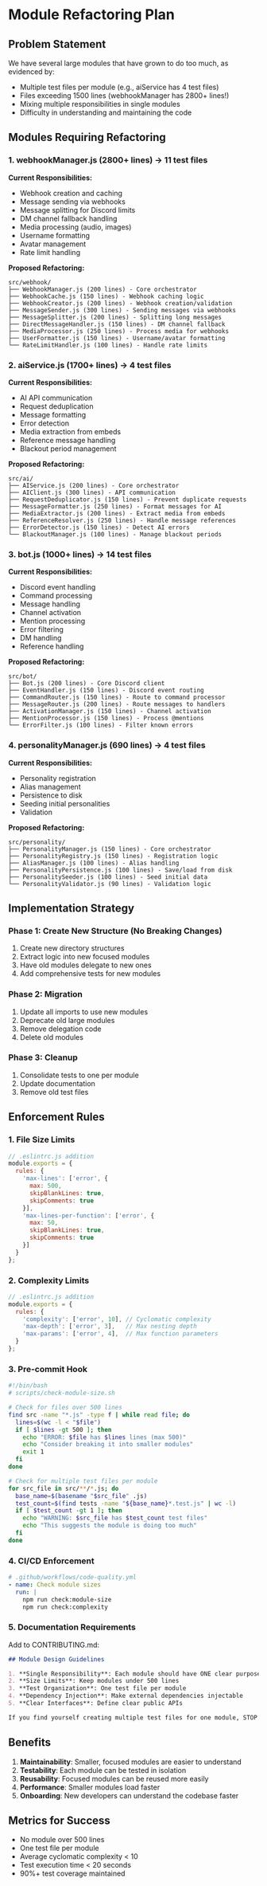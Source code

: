 # Module Refactoring Plan

## Problem Statement

We have several large modules that have grown to do too much, as evidenced by:
- Multiple test files per module (e.g., aiService has 4 test files)
- Files exceeding 1500 lines (webhookManager has 2800+ lines!)
- Mixing multiple responsibilities in single modules
- Difficulty in understanding and maintaining the code

## Modules Requiring Refactoring

### 1. webhookManager.js (2800+ lines) → 11 test files
**Current Responsibilities:**
- Webhook creation and caching
- Message sending via webhooks
- Message splitting for Discord limits
- DM channel fallback handling
- Media processing (audio, images)
- Username formatting
- Avatar management
- Rate limit handling

**Proposed Refactoring:**
```
src/webhook/
├── WebhookManager.js (200 lines) - Core orchestrator
├── WebhookCache.js (150 lines) - Webhook caching logic
├── WebhookCreator.js (200 lines) - Webhook creation/validation
├── MessageSender.js (300 lines) - Sending messages via webhooks
├── MessageSplitter.js (200 lines) - Splitting long messages
├── DirectMessageHandler.js (150 lines) - DM channel fallback
├── MediaProcessor.js (250 lines) - Process media for webhooks
├── UserFormatter.js (150 lines) - Username/avatar formatting
└── RateLimitHandler.js (100 lines) - Handle rate limits
```

### 2. aiService.js (1700+ lines) → 4 test files
**Current Responsibilities:**
- AI API communication
- Request deduplication
- Message formatting
- Error detection
- Media extraction from embeds
- Reference message handling
- Blackout period management

**Proposed Refactoring:**
```
src/ai/
├── AIService.js (200 lines) - Core orchestrator
├── AIClient.js (300 lines) - API communication
├── RequestDeduplicator.js (150 lines) - Prevent duplicate requests
├── MessageFormatter.js (250 lines) - Format messages for AI
├── MediaExtractor.js (200 lines) - Extract media from embeds
├── ReferenceResolver.js (250 lines) - Handle message references
├── ErrorDetector.js (150 lines) - Detect AI errors
└── BlackoutManager.js (100 lines) - Manage blackout periods
```

### 3. bot.js (1000+ lines) → 14 test files
**Current Responsibilities:**
- Discord event handling
- Command processing
- Message handling
- Channel activation
- Mention processing
- Error filtering
- DM handling
- Reference handling

**Proposed Refactoring:**
```
src/bot/
├── Bot.js (200 lines) - Core Discord client
├── EventHandler.js (150 lines) - Discord event routing
├── CommandRouter.js (150 lines) - Route to command processor
├── MessageRouter.js (200 lines) - Route messages to handlers
├── ActivationManager.js (150 lines) - Channel activation
├── MentionProcessor.js (150 lines) - Process @mentions
└── ErrorFilter.js (100 lines) - Filter known errors
```

### 4. personalityManager.js (690 lines) → 4 test files
**Current Responsibilities:**
- Personality registration
- Alias management
- Persistence to disk
- Seeding initial personalities
- Validation

**Proposed Refactoring:**
```
src/personality/
├── PersonalityManager.js (150 lines) - Core orchestrator
├── PersonalityRegistry.js (150 lines) - Registration logic
├── AliasManager.js (100 lines) - Alias handling
├── PersonalityPersistence.js (100 lines) - Save/load from disk
├── PersonalitySeeder.js (100 lines) - Seed initial data
└── PersonalityValidator.js (90 lines) - Validation logic
```

## Implementation Strategy

### Phase 1: Create New Structure (No Breaking Changes)
1. Create new directory structures
2. Extract logic into new focused modules
3. Have old modules delegate to new ones
4. Add comprehensive tests for new modules

### Phase 2: Migration
1. Update all imports to use new modules
2. Deprecate old large modules
3. Remove delegation code
4. Delete old modules

### Phase 3: Cleanup
1. Consolidate tests to one per module
2. Update documentation
3. Remove old test files

## Enforcement Rules

### 1. File Size Limits
```javascript
// .eslintrc.js addition
module.exports = {
  rules: {
    'max-lines': ['error', {
      max: 500,
      skipBlankLines: true,
      skipComments: true
    }],
    'max-lines-per-function': ['error', {
      max: 50,
      skipBlankLines: true,
      skipComments: true
    }]
  }
};
```

### 2. Complexity Limits
```javascript
// .eslintrc.js addition
module.exports = {
  rules: {
    'complexity': ['error', 10], // Cyclomatic complexity
    'max-depth': ['error', 3],   // Max nesting depth
    'max-params': ['error', 4],  // Max function parameters
  }
};
```

### 3. Pre-commit Hook
```bash
#!/bin/bash
# scripts/check-module-size.sh

# Check for files over 500 lines
find src -name "*.js" -type f | while read file; do
  lines=$(wc -l < "$file")
  if [ $lines -gt 500 ]; then
    echo "ERROR: $file has $lines lines (max 500)"
    echo "Consider breaking it into smaller modules"
    exit 1
  fi
done

# Check for multiple test files per module
for src_file in src/**/*.js; do
  base_name=$(basename "$src_file" .js)
  test_count=$(find tests -name "${base_name}*.test.js" | wc -l)
  if [ $test_count -gt 1 ]; then
    echo "WARNING: $src_file has $test_count test files"
    echo "This suggests the module is doing too much"
  fi
done
```

### 4. CI/CD Enforcement
```yaml
# .github/workflows/code-quality.yml
- name: Check module sizes
  run: |
    npm run check:module-size
    npm run check:complexity
```

### 5. Documentation Requirements
Add to CONTRIBUTING.md:
```markdown
## Module Design Guidelines

1. **Single Responsibility**: Each module should have ONE clear purpose
2. **Size Limits**: Keep modules under 500 lines
3. **Test Organization**: One test file per module
4. **Dependency Injection**: Make external dependencies injectable
5. **Clear Interfaces**: Define clear public APIs

If you find yourself creating multiple test files for one module, STOP and refactor the module first.
```

## Benefits

1. **Maintainability**: Smaller, focused modules are easier to understand
2. **Testability**: Each module can be tested in isolation
3. **Reusability**: Focused modules can be reused more easily
4. **Performance**: Smaller modules load faster
5. **Onboarding**: New developers can understand the codebase faster

## Metrics for Success

- No module over 500 lines
- One test file per module
- Average cyclomatic complexity < 10
- Test execution time < 20 seconds
- 90%+ test coverage maintained